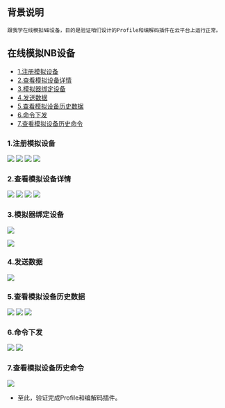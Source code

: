 ## 背景说明

	跟我学在线模拟NB设备，目的是验证咱们设计的Profile和编解码插件在云平台上运行正常。


## 在线模拟NB设备

* [1.注册模拟设备](#1)
* [2.查看模拟设备详情](#2)
* [3.模拟器绑定设备](#3)
* [4.发送数据](#4)
* [5.查看模拟设备历史数据](#5)
* [6.命令下发](#6)
* [7.查看模拟设备历史命令](#7)

<h3 id="1">1.注册模拟设备</h3>

![](./meta/20180522/onlinesimu/SUYAI02268.png)
![](./meta/20180522/onlinesimu/SUYAI02269.png)
![](./meta/20180522/onlinesimu/SUYAI02270.png)
![](./meta/20180522/onlinesimu/SUYAI02271.png)

<h3 id="2">2.查看模拟设备详情</h3>

![](./meta/20180522/onlinesimu/SUYAI02272.png)
![](./meta/20180522/onlinesimu/SUYAI02273.png)
![](./meta/20180522/onlinesimu/SUYAI02274.png)
![](./meta/20180522/onlinesimu/SUYAI02275.png)

<h3 id="3">3.模拟器绑定设备</h3>

![](./meta/20180522/onlinesimu/SUYAI02275_1.png)

![](./meta/20180522/onlinesimu/SUYAI02276.png)

<h3 id="4">4.发送数据</h3>

![](./meta/20180522/onlinesimu/SUYAI02279.png)

<h3 id="5">5.查看模拟设备历史数据</h3>

![](./meta/20180522/onlinesimu/SUYAI02281.png)
![](./meta/20180522/onlinesimu/SUYAI02282.png)
![](./meta/20180522/onlinesimu/SUYAI02283.png)

<h3 id="6">6.命令下发</h3>

![](./meta/20180522/onlinesimu/SUYAI02284.png)
![](./meta/20180522/onlinesimu/SUYAI02286.png)

<h3 id="7">7.查看模拟设备历史命令</h3>

![](./meta/20180522/onlinesimu/SUYAI02287.png)

- 至此，验证完成Profile和编解码插件。
